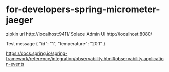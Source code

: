 # for-developers-spring-micrometer-jaeger

zipkin url http://localhost:9411/
Solace Admin UI http://localhost:8080/

Test message
{
"id": "1",
"temperature": "20.1"
}

https://docs.spring.io/spring-framework/reference/integration/observability.html#observability.application-events
